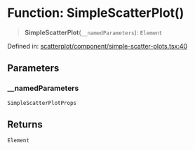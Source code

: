 # Function: SimpleScatterPlot()

> **SimpleScatterPlot**(`__namedParameters`): `Element`

Defined in: [scatterplot/component/simple-scatter-plots.tsx:40](https://github.com/GeoDaCenter/openassistant/blob/aa41155e698e0b65b1716140c0c14440cdd9d76a/packages/echarts/src/scatterplot/component/simple-scatter-plots.tsx#L40)

## Parameters

### \_\_namedParameters

`SimpleScatterPlotProps`

## Returns

`Element`
